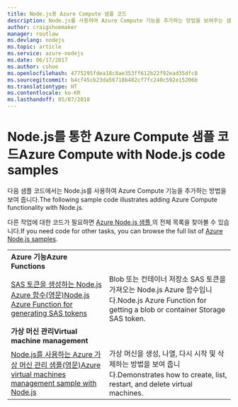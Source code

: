 ```yaml
---
title: Node.js용 Azure Compute 샘플 코드
description: Node.js를 사용하여 Azure Compute 기능을 추가하는 방법을 보여주는 샘플 코드입니다.
author: craigshoemaker
manager: routlaw
ms.devlang: nodejs
ms.topic: article
ms.service: azure-nodejs
ms.date: 06/17/2017
ms.author: cshoe
ms.openlocfilehash: 4775295fdea18c8ae353ff612b22f92ead35dfc8
ms.sourcegitcommit: b4cf45cb23da56718b482cf7fc240c592e15206b
ms.translationtype: HT
ms.contentlocale: ko-KR
ms.lasthandoff: 05/07/2018
---
```

# <a name="azure-compute-with-nodejs-code-samples"></a><span data-ttu-id="22757-103">Node.js를 통한 Azure Compute 샘플 코드</span><span class="sxs-lookup"><span data-stu-id="22757-103">Azure Compute with Node.js code samples</span></span>

<span data-ttu-id="22757-104">다음 샘플 코드에서는 Node.js를 사용하여 Azure Compute 기능을 추가하는 방법을 보여 줍니다.</span><span class="sxs-lookup"><span data-stu-id="22757-104">The following sample code illustrates adding Azure Compute functionality with Node.js.</span></span>

<span data-ttu-id="22757-105">다른 작업에 대한 코드가 필요하면 [Azure Node.js 샘플 ](https://azure.microsoft.com/resources/samples/?term=nodejs)의 전체 목록을 찾아볼 수 있습니다.</span><span class="sxs-lookup"><span data-stu-id="22757-105">If you need code for other tasks, you can browse the full list of [Azure Node.js samples](https://azure.microsoft.com/resources/samples/?term=nodejs).</span></span>

| | |
|---|---|
| <span data-ttu-id="22757-106">**Azure 기능**</span><span class="sxs-lookup"><span data-stu-id="22757-106">**Azure Functions**</span></span> ||
| [<span data-ttu-id="22757-107">SAS 토큰을 생성하는 Node.js Azure 함수(영문)</span><span class="sxs-lookup"><span data-stu-id="22757-107">Node.js Azure Function for generating SAS tokens</span></span>](https://azure.microsoft.com/resources/samples/functions-node-sas-token/) | <span data-ttu-id="22757-108">Blob 또는 컨테이너 저장소 SAS 토큰을 가져오는 Node.js Azure 함수입니다.</span><span class="sxs-lookup"><span data-stu-id="22757-108">Node.js Azure Function for getting a blob or container Storage SAS token.</span></span> |
| <span data-ttu-id="22757-109">**가상 머신 관리**</span><span class="sxs-lookup"><span data-stu-id="22757-109">**Virtual machine management**</span></span> ||
| [<span data-ttu-id="22757-110">Node.js를 사용하는 Azure 가상 머신 관리 샘플(영문)</span><span class="sxs-lookup"><span data-stu-id="22757-110">Azure virtual machines management sample with Node.js</span></span>](https://github.com/Azure-Samples/compute-node-manage-vm) | <span data-ttu-id="22757-111">가상 머신을 생성, 나열, 다시 시작 및 삭제하는 방법을 보여 줍니다.</span><span class="sxs-lookup"><span data-stu-id="22757-111">Demonstrates how to create, list, restart, and delete virtual machines.</span></span> |